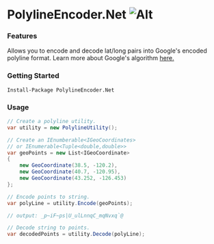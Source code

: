 # PolylineEncoder.Net ![Alt](https://ci.appveyor.com/api/projects/status/github/alexframe/polylineencoder.net?branch=master&svg=true&retina=true "Build status")

### Features
Allows you to encode and decode lat/long pairs into Google's encoded polyline format. 
Learn more about Google's algorithm [here.][1]

### Getting Started
`Install-Package PolylineEncoder.Net`

### Usage
```csharp
// Create a polyline utility.
var utility = new PolylineUtility();

// Create an IEnumberable<IGeoCoordinates>
// or IEnumerable<Tuple<double,double>>
var geoPoints = new List<IGeoCoordinate>
{
    new GeoCoordinate(38.5, -120.2),
    new GeoCoordinate(40.7, -120.95),
    new GeoCoordinate(43.252, -126.453)
};

// Encode points to string.
var polyLine = utility.Encode(geoPoints);

// output: _p~iF~ps|U_ulLnnqC_mqNvxq`@

// Decode string to points.
var decodedPoints = utility.Decode(polyLine);
```

  [1]: https://developers.google.com/maps/documentation/utilities/polylinealgorithm
